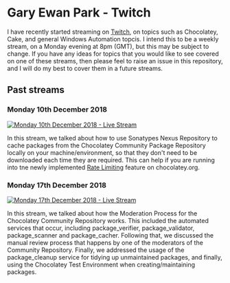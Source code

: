 # Gary Ewan Park - Twitch

I have recently started streaming on [Twitch](https://www.twitch.tv/gep13), on topics such as Chocolatey, Cake, and general Windows Automation topcis.  I intend this to be a weekly stream, on a Monday evening at 8pm (GMT), but this may be subject to change.  If you have any ideas for topics that you would like to see covered on one of these streams, then please feel to raise an issue in this repository, and I will do my best to cover them in a future streams.

## Past streams

### Monday 10th December 2018

[![Monday 10th December 2018 - Live Stream](http://img.youtube.com/vi/_AVfJsVmf9g/0.jpg)](http://www.youtube.com/watch?v=_AVfJsVmf9g "Monday 10th December 2018 - Live Stream")

In this stream, we talked about how to use Sonatypes Nexus Repository to cache packages from the Chocolatey Community Package Repository locally on your machine/environment, so that they don't need to be downloaded each time they are required.  This can help if you are running into tne newly implemented [Rate Limiting](https://chocolatey.org/docs/community-packages-disclaimer#rate-limiting) feature on chocolatey.org.

### Monday 17th December 2018


[![Monday 17th December 2018 - Live Stream](http://img.youtube.com/vi/35JiK0AdGqM/0.jpg)](http://www.youtube.com/watch?v=35JiK0AdGqM "Monday 17th December 2018 - Live Stream")

In this stream, we talked about how the Moderation Process for the Chocolatey Community Repository works.  This included the automated services that occur, including package_verifier, package_validator, package_scanner and package_cacher.  Following that, we discussed the manual review process that happens by one of the moderators of the Community Repository.  Finally, we addressed the usage of the package_cleanup service for tidying up unmaintained packages, and finally, using the Chocolatey Test Environment when creating/maintaining packages.
